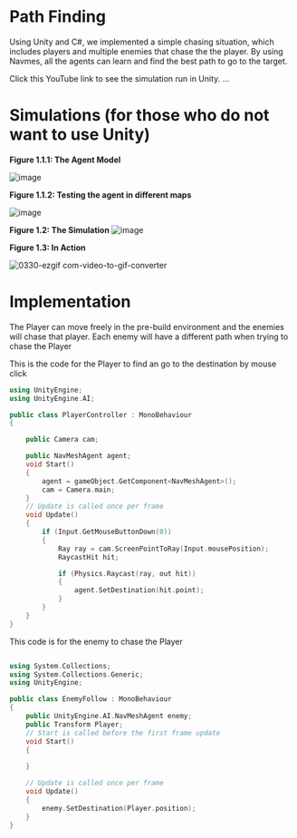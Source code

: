 # Path Finding
Using Unity and C#, we implemented a simple chasing situation, which includes players and multiple enemies that chase the the player. By using Navmes, all the agents can learn and find the best path to go to the target.

Click this YouTube link to see the simulation run in Unity. 
...

# Simulations (for those who do not want to use Unity)

**Figure 1.1.1: The Agent Model**

![image](https://github.com/harryhaido/PathFindingUnityAI/assets/114239084/6d6c3656-9670-46d5-9d1e-be9e388d8322)

**Figure 1.1.2: Testing the agent in different maps**

![image](https://github.com/harryhaido/PathFindingUnityAI/assets/114239084/0e74852c-1ada-465b-ad14-423455985d01)

**Figure 1.2: The Simulation**
![image](https://github.com/harryhaido/PathFindingUnityAI/assets/114239084/3393d0f5-8497-4714-8b54-b5dacba6c2cb)

**Figure 1.3: In Action** <br/>

![0330-ezgif com-video-to-gif-converter](https://github.com/harryhaido/PathFindingUnityAI/assets/114239084/77fe1587-4e61-469c-a8fc-ebc8af7969b2)

# Implementation

The Player can move freely in the pre-build environment and the enemies will chase that player. Each enemy will have a different path when trying to chase the Player

This is the code for the Player to find an go to the destination by mouse click

```cpp
using UnityEngine;
using UnityEngine.AI;

public class PlayerController : MonoBehaviour
{

    public Camera cam;

    public NavMeshAgent agent;
    void Start()
    {
        agent = gameObject.GetComponent<NavMeshAgent>();
        cam = Camera.main;
    }
    // Update is called once per frame
    void Update()
    {
        if (Input.GetMouseButtonDown(0))
        {
            Ray ray = cam.ScreenPointToRay(Input.mousePosition);
            RaycastHit hit;

            if (Physics.Raycast(ray, out hit))
            {
                agent.SetDestination(hit.point);
            }
        }
    }
}
```
This code is for the enemy to chase the Player

```cpp

using System.Collections;
using System.Collections.Generic;
using UnityEngine;

public class EnemyFollow : MonoBehaviour
{
    public UnityEngine.AI.NavMeshAgent enemy;
    public Transform Player;
    // Start is called before the first frame update
    void Start()
    {
        
    }

    // Update is called once per frame
    void Update()
    {
        enemy.SetDestination(Player.position);
    }
}

```
